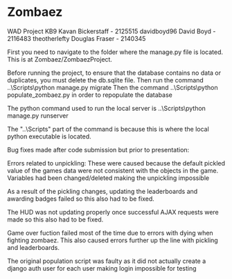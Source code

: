 # Zombaez
WAD Project
KB9           Kavan Bickerstaff - 2125515
davidboyd96   David Boyd        - 2116483
theotherlefty Douglas Fraser    - 2140345


First you need to navigate to the folder where the manage.py file is located. This is at
Zombaez/ZombaezProject.

Before running the project, to ensure that the database contains no data or duplicates, you must delete the db.sqlite file.
Then run the command ..\Scripts\python manage.py migrate
Then the command    ..\Scripts\python populate_zombaez.py in order to repopulate the database

The python command used to run the local server is ..\Scripts\python manage.py runserver

The "..\Scripts\" part of the command is because this is where the local python executable is located.

Bug fixes made after code submission but prior to presentation:

Errors related to unpickling: These were caused because the default pickled value of the games data were not consistent with the objects in the game. Variables had been changed/deleted making the unpickling impossible

As a result of the pickling changes, updating the leaderboards and awarding badges failed so this also had to be fixed.

The HUD was not updating properly once successful AJAX requests were made so this also had to be fixed.

Game over fuction failed most of the time due to errors with dying when fighting zombaez. This also caused errors further up the line with pickling and leaderboards.

The original population script was faulty as it did not actually create a django auth user for each user making login impossible for testing
